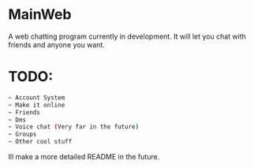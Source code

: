 
# Main**Web**

A web chatting program currently in development.
It will let you chat with friends and anyone you want.



# TODO:
```bash
~ Account System
~ Make it online
~ Friends
~ Dms
~ Voice chat (Very far in the future)
~ Groups
~ Other cool stuff
```

Ill make a more detailed README in the future.